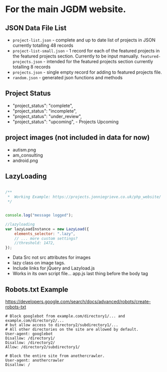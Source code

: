 # For the main JGDM website.

## JSON Data File List


+ ```project-list.json``` - complete and up to date list of projects in JSON currently totalling 48 records
+ ```project-list-small.json``` - 1 record for each of the featured projects in the featured projects section. Currently to be input manually.
 ```featured-projects.json``` - intended for the featured projects section currently totalling 8 records
+ ```projects.json``` - single empty record for adding to  featured projects file.
+ ```random.json``` - generated json functions and methods


## Project Status

+ "project_status": "complete",
+ "project_status": "incomplete",
+ "project_status": "under_review",
+ "project_status": "upcoming",  - Projects Upcoming

## project images (not included in data for now)

+ autism.png  
+ am_consulting 
+ android.png 

## LazyLoading

```javascript

/**
 *  Working Example: https://projects.jonniegrieve.co.uk/php_website/
 */


console.log("message logged");

//lazyloading
var lazyLoadInstance = new LazyLoad({
    elements_selector: ".lazy",
    // ... more custom settings?
    //threshold: 1472,
});

```

+ Data Src  not src attributes for images
+ lazy class on image tags.
+ Include links for jQuery and Lazyload.js 
+ Works in its own script file...   app.js   last thing before the body tag  

## Robots.txt Example

https://developers.google.com/search/docs/advanced/robots/create-robots-txt 


```
# Block googlebot from example.com/directory1/... and example.com/directory2/...
# but allow access to directory2/subdirectory1/...
# All other directories on the site are allowed by default.
User-agent: googlebot
Disallow: /directory1/
Disallow: /directory2/
Allow: /directory2/subdirectory1/

# Block the entire site from anothercrawler.
User-agent: anothercrawler
Disallow: /
```


